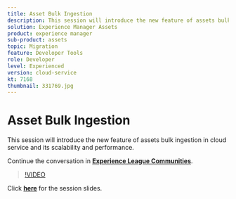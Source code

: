 ```yaml
---
title: Asset Bulk Ingestion
description: This session will introduce the new feature of assets bulk ingestion in cloud service and its scalability & performance.
solution: Experience Manager Assets
product: experience manager
sub-product: assets
topic: Migration
feature: Developer Tools
role: Developer
level: Experienced
version: cloud-service
kt: 7168
thumbnail: 331769.jpg
---
```


# Asset Bulk Ingestion 

This session will introduce the new feature of assets bulk ingestion in cloud service and its scalability and performance.

Continue the conversation in **[Experience League Communities](http://adobe.ly/36Yd3v6)**.

>[!VIDEO](https://video.tv.adobe.com/v/331769/?quality=12&learn=on&hidetitle=true)

Click **[here](/help/events/assets/asset-bulk-ingestion.pdf)** for the session slides.
